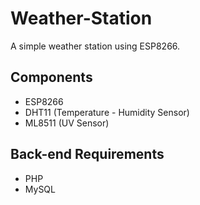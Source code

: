 # Weather-Station
A simple weather station using ESP8266.
## Components
  * ESP8266
  * DHT11 (Temperature - Humidity Sensor)
  * ML8511 (UV Sensor)
  
## Back-end Requirements
  * PHP
  * MySQL
